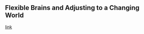 ## Flexible Brains and Adjusting to a Changing World

[link](https://www.psychologytoday.com/intl/blog/the-dynamic-brain/202102/flexible-brains-and-adjusting-changing-world)

